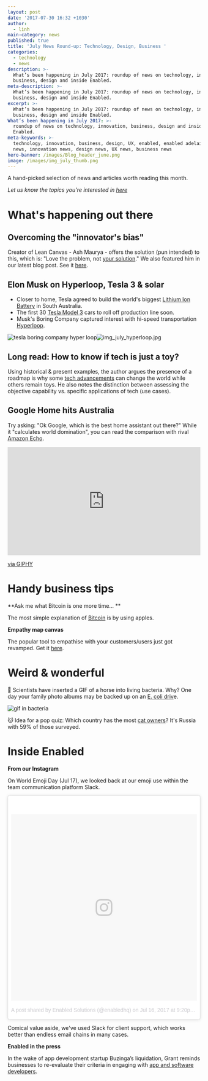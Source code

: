 ```yaml
---
layout: post
date: '2017-07-30 16:32 +1030'
author:
  - linh
main-category: news
published: true
title: 'July News Round-up: Technology, Design, Business '
categories:
  - technology
  - news
description: >-
  What’s been happening in July 2017: roundup of news on technology, innovation,
  business, design and inside Enabled.
meta-description: >-
  What’s been happening in July 2017: roundup of news on technology, innovation,
  business, design and inside Enabled.
excerpt: >-
  What’s been happening in July 2017: roundup of news on technology, innovation,
  business, design and inside Enabled.
What’s been happening in July 2017: >-
  roundup of news on technology, innovation, business, design and inside
  Enabled.
meta-keywords: >-
  technology, innovation, business, design, UX, enabled, enabled adelaide, tech
  news, innovation news, design news, UX news, business news
hero-banner: /images/Blog_header_june.png
image: /images/img_july_thumb.png
---
```

A hand-picked selection of news and articles worth reading this month. 

_Let us know the topics you're interested in [here](https://enabled1.typeform.com/to/YcdNts)_

# What's happening out there

## Overcoming the "innovator's bias"

Creator of Lean Canvas - Ash Maurya - offers the solution (pun intended) to this, which is: "Love the problem, not [your solution](https://blog.leanstack.com/love-the-problem-not-your-solution-65cfbfb1916b)." We also featured him in our latest blog post. See it [here](https://blog.enabled.com.au/innovation-trap-lean-startup). 

## Elon Musk on Hyperloop, Tesla 3 & solar

- Closer to home, Tesla agreed to build the world's biggest [Lithium Ion Battery](http://www.theaustralian.com.au/news/inquirer/can-south-australia-battery-power-elon-musks-tesla-dreams/news-story/e422409f4114b868767b6c203ddd56c4) in South Australia.
- The first 30 [Tesla Model 3](https://www.forbes.com/sites/brookecrothers/2017/07/22/tesla-model-3-week-launch-imminent-what-to-expect/#2917c94b6af0) cars to roll off production line soon.
- Musk's Boring Company captured interest with hi-speed transportation [Hyperloop](http://www.news.com.au/technology/innovation/musk-says-government-likes-plan-for-highspeed-tunnels/news-story/5a79f768c5949b757d91d96c0b42baf6).

![tesla boring company hyper loop]({{site.baseurl}}/images/img_july_hyperloop.jpg)![img_july_hyperloop.jpg]({{site.baseurl}}/images/img_july_hyperloop.jpg)


## Long read: How to know if tech is just a toy?

Using historical & present examples, the author argues the presence of a roadmap is why some [tech advancements](http://ben-evans.com/benedictevans/2017/5/24/not-even-wrong-ways-to-dismiss-technology) can change the world while others remain toys. He also notes the distinction between assessing the objective capability vs. specific applications of tech (use cases).
 
## Google Home hits Australia

Try asking: "Ok Google, which is the best home assistant out there?"
While it "calculates world domination", you can read the comparison with rival [Amazon Echo](https://www.lifehacker.com.au/2017/07/home-voice-assistant-showdown-amazon-echo-vs-google-home/).

<div style="width:100%;height:0;padding-bottom:56%;position:relative;"><iframe src="https://giphy.com/embed/l41Yw3n60SgY5CoBa" width="100%" height="100%" style="position:absolute" frameBorder="0" class="giphy-embed" allowFullScreen></iframe></div><p><a href="https://giphy.com/gifs/producthunt-google-assistant-home-l41Yw3n60SgY5CoBa">via GIPHY</a></p>

# Handy business tips

**Ask me what Bitcoin is one more time... **

The most simple explanation of [Bitcoin](https://medium.com/@nik5ter/explain-bitcoin-like-im-five-73b4257ac833) is by using apples.

**Empathy map canvas**

The popular tool to empathise with your customers/users just got revamped. Get it [here](http://gamestorming.com/wp-content/uploads/2017/07/Empathy-Map-006-PNG.png).
 

# Weird & wonderful

🐴  Scientists have inserted a GIF of a horse into living bacteria. Why? One day your family photo albums may be backed up on an [E. coli driv](https://www.wired.com/story/scientists-upload-a-galloping-horse-gif-into-bacteria-with-crispr)e.

![gif in bacteria]({{site.baseurl}}/images/img_july_gif.gif)

🐱  Idea for a pop quiz: Which country has the most [cat owners](https://www.statista.com/chart/10267/which-countries-have-the-most-cat-owners/)? It's Russia with 59% of those surveyed.

# Inside Enabled
 
**From our Instagram**

On World Emoji Day (Jul 17), we looked back at our emoji use within the team communication platform Slack.

<blockquote class="instagram-media" data-instgrm-version="7" style=" background:#FFF; border:0; border-radius:3px; box-shadow:0 0 1px 0 rgba(0,0,0,0.5),0 1px 10px 0 rgba(0,0,0,0.15); margin: 1px; max-width:658px; padding:0; width:99.375%; width:-webkit-calc(100% - 2px); width:calc(100% - 2px);"><div style="padding:8px;"> <div style=" background:#F8F8F8; line-height:0; margin-top:40px; padding:50.0% 0; text-align:center; width:100%;"> <div style=" background:url(data:image/png;base64,iVBORw0KGgoAAAANSUhEUgAAACwAAAAsCAMAAAApWqozAAAABGdBTUEAALGPC/xhBQAAAAFzUkdCAK7OHOkAAAAMUExURczMzPf399fX1+bm5mzY9AMAAADiSURBVDjLvZXbEsMgCES5/P8/t9FuRVCRmU73JWlzosgSIIZURCjo/ad+EQJJB4Hv8BFt+IDpQoCx1wjOSBFhh2XssxEIYn3ulI/6MNReE07UIWJEv8UEOWDS88LY97kqyTliJKKtuYBbruAyVh5wOHiXmpi5we58Ek028czwyuQdLKPG1Bkb4NnM+VeAnfHqn1k4+GPT6uGQcvu2h2OVuIf/gWUFyy8OWEpdyZSa3aVCqpVoVvzZZ2VTnn2wU8qzVjDDetO90GSy9mVLqtgYSy231MxrY6I2gGqjrTY0L8fxCxfCBbhWrsYYAAAAAElFTkSuQmCC); display:block; height:44px; margin:0 auto -44px; position:relative; top:-22px; width:44px;"></div></div><p style=" color:#c9c8cd; font-family:Arial,sans-serif; font-size:14px; line-height:17px; margin-bottom:0; margin-top:8px; overflow:hidden; padding:8px 0 7px; text-align:center; text-overflow:ellipsis; white-space:nowrap;"><a href="https://www.instagram.com/p/BWolCi_FXLE/" style=" color:#c9c8cd; font-family:Arial,sans-serif; font-size:14px; font-style:normal; font-weight:normal; line-height:17px; text-decoration:none;" target="_blank">A post shared by Enabled Solutions (@enabledhq)</a> on <time style=" font-family:Arial,sans-serif; font-size:14px; line-height:17px;" datetime="2017-07-17T04:20:12+00:00">Jul 16, 2017 at 9:20pm PDT</time></p></div></blockquote> <script async defer src="//platform.instagram.com/en_US/embeds.js"></script>

Comical value aside, we've used Slack for client support, which works better than endless email chains in many cases.

**Enabled in the press** 

In the wake of app development startup Buzinga’s liquidation, Grant reminds businesses to re-evaluate their criteria in engaging with [app and software developers](http://www.bandt.com.au/technology/rival-failed-tech-start-buzinga-offers-lend-hand-affected-clients-staff).
